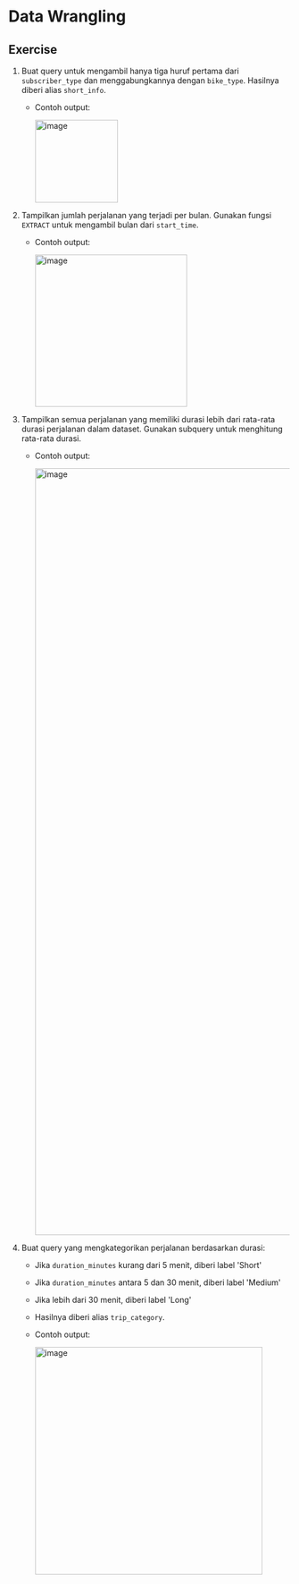 # Data Wrangling

## Exercise
1. Buat query untuk mengambil hanya tiga huruf pertama dari `subscriber_type` dan menggabungkannya dengan `bike_type`. Hasilnya diberi alias `short_info`.
    - Contoh output:

      <img width="148" alt="image" src="https://github.com/user-attachments/assets/b67e1edc-687d-4893-9872-52a915987c22" />

2. Tampilkan jumlah perjalanan yang terjadi per bulan. Gunakan fungsi `EXTRACT` untuk mengambil bulan dari `start_time`.
    - Contoh output:
    
      <img width="272" alt="image" src="https://github.com/user-attachments/assets/272f7428-1082-465d-9847-df27e287d878" />

3. Tampilkan semua perjalanan yang memiliki durasi lebih dari rata-rata durasi perjalanan dalam dataset. Gunakan subquery untuk menghitung rata-rata durasi.
    - Contoh output:

      <img width="1371" alt="image" src="https://github.com/user-attachments/assets/9c2e310c-17f9-4e5e-a6d7-3c1d41192b70" />

4. Buat query yang mengkategorikan perjalanan berdasarkan durasi:
    - Jika `duration_minutes` kurang dari 5 menit, diberi label 'Short'
    - Jika `duration_minutes` antara 5 dan 30 menit, diberi label 'Medium'
    - Jika lebih dari 30 menit, diberi label 'Long'
    - Hasilnya diberi alias `trip_category`.
    - Contoh output:

      <img width="407" alt="image" src="https://github.com/user-attachments/assets/cf4c3e51-d776-4343-b4f5-f5d4e7d19dc8" />

